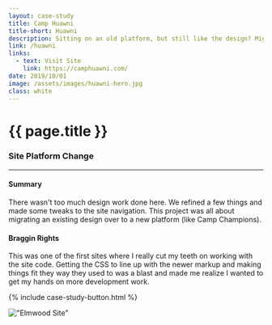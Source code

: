 ```yaml
---
layout: case-study
title: Camp Huawni
title-short: Huawni
description: Sitting on an old platform, but still like the design? Migrate it!
link: /huawni
links:
  - text: Visit Site
    link: https://camphuawni.com/
date: 2019/10/01
image: /assets/images/huawni-hero.jpg
class: white
---
```


# {{ page.title }}
### Site Platform Change
---

#### Summary
There wasn't too much design work done here. We refined a few things and made some tweaks to the site navigation. This project was all about migrating an existing design over to a new platform (like Camp Champions).

#### Braggin Rights
This was one of the first sites where I really cut my teeth on working with the site code. Getting the CSS to line up with the newer markup and making things fit they way they used to was a blast and made me realize I wanted to get my hands on more development work.

{% include case-study-button.html %}

!["Elmwood Site"](/assets/images/huawni-full-site.jpg)